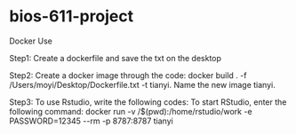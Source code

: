 # bios-611-project





Docker Use

Step1:
Create a dockerfile and save the txt on the desktop

Step2:
Create a docker image through the code: docker build . -f /Users/moyi/Desktop/Dockerfile.txt -t tianyi. Name the new image tianyi.

Step3:
To use Rstudio, write the following codes:
To start RStudio, enter the following command:
docker run -v /$(pwd):/home/rstudio/work -e PASSWORD=12345 --rm -p 8787:8787 tianyi
